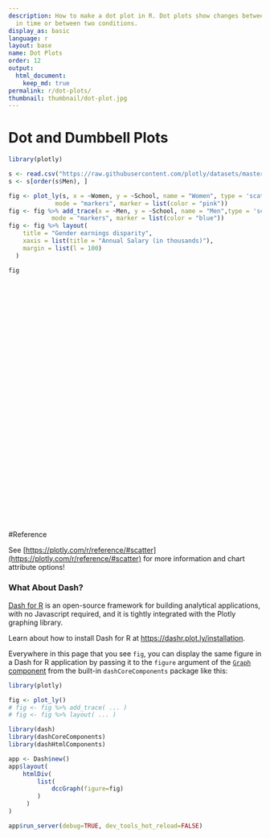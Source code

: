 ```yaml
---
description: How to make a dot plot in R. Dot plots show changes between two points
  in time or between two conditions.
display_as: basic
language: r
layout: base
name: Dot Plots
order: 12
output:
  html_document:
    keep_md: true
permalink: r/dot-plots/
thumbnail: thumbnail/dot-plot.jpg
---
```



# Dot and Dumbbell Plots


``` r
library(plotly)

s <- read.csv("https://raw.githubusercontent.com/plotly/datasets/master/school_earnings.csv")
s <- s[order(s$Men), ]

fig <- plot_ly(s, x = ~Women, y = ~School, name = "Women", type = 'scatter',
             mode = "markers", marker = list(color = "pink"))
fig <- fig %>% add_trace(x = ~Men, y = ~School, name = "Men",type = 'scatter',
            mode = "markers", marker = list(color = "blue"))
fig <- fig %>% layout(
    title = "Gender earnings disparity",
    xaxis = list(title = "Annual Salary (in thousands)"),
    margin = list(l = 100)
  )

fig
```

<div class="plotly html-widget html-fill-item" id="htmlwidget-98319f6d932e18b3e394" style="width:672px;height:480px;"></div>
<script type="application/json" data-for="htmlwidget-98319f6d932e18b3e394">{"x":{"visdat":{"23367e392c86":["function () ","plotlyVisDat"]},"cur_data":"23367e392c86","attrs":{"23367e392c86":{"x":{},"y":{},"mode":"markers","marker":{"color":"pink"},"name":"Women","alpha_stroke":1,"sizes":[10,100],"spans":[1,20],"type":"scatter"},"23367e392c86.1":{"x":{},"y":{},"mode":"markers","marker":{"color":"blue"},"name":"Men","alpha_stroke":1,"sizes":[10,100],"spans":[1,20],"type":"scatter","inherit":true}},"layout":{"margin":{"b":40,"l":100,"t":25,"r":10},"title":"Gender earnings disparity","xaxis":{"domain":[0,1],"automargin":true,"title":"Annual Salary (in thousands)"},"yaxis":{"domain":[0,1],"automargin":true,"title":"School","type":"category","categoryorder":"array","categoryarray":["Berkeley","Brown","Chicago","Columbia","Cornell","Dartmouth","Duke","Emory","Georgetown","Harvard","Michigan","MIT","Notre Dame","NYU","Princeton","SoCal","Stanford","Tufts","U.Penn","UCLA","Yale"]},"hovermode":"closest","showlegend":true},"source":"A","config":{"modeBarButtonsToAdd":["hoverclosest","hovercompare"],"showSendToCloud":false},"data":[{"x":[64,72,68,62,71,72,67,73,80,76,79,84,78,86,93,94,90,92,96,94,112],"y":["UCLA","SoCal","Emory","Michigan","Berkeley","Brown","NYU","Notre Dame","Cornell","Tufts","Yale","Dartmouth","Chicago","Columbia","Duke","Georgetown","Princeton","U.Penn","Stanford","MIT","Harvard"],"mode":"markers","marker":{"color":"pink","line":{"color":"rgba(31,119,180,1)"}},"name":"Women","type":"scatter","error_y":{"color":"rgba(31,119,180,1)"},"error_x":{"color":"rgba(31,119,180,1)"},"line":{"color":"rgba(31,119,180,1)"},"xaxis":"x","yaxis":"y","frame":null},{"x":[78,81,82,84,88,92,94,100,107,112,114,114,118,119,124,131,137,141,151,152,165],"y":["UCLA","SoCal","Emory","Michigan","Berkeley","Brown","NYU","Notre Dame","Cornell","Tufts","Yale","Dartmouth","Chicago","Columbia","Duke","Georgetown","Princeton","U.Penn","Stanford","MIT","Harvard"],"mode":"markers","marker":{"color":"blue","line":{"color":"rgba(255,127,14,1)"}},"name":"Men","type":"scatter","error_y":{"color":"rgba(255,127,14,1)"},"error_x":{"color":"rgba(255,127,14,1)"},"line":{"color":"rgba(255,127,14,1)"},"xaxis":"x","yaxis":"y","frame":null}],"highlight":{"on":"plotly_click","persistent":false,"dynamic":false,"selectize":false,"opacityDim":0.20000000000000001,"selected":{"opacity":1},"debounce":0},"shinyEvents":["plotly_hover","plotly_click","plotly_selected","plotly_relayout","plotly_brushed","plotly_brushing","plotly_clickannotation","plotly_doubleclick","plotly_deselect","plotly_afterplot","plotly_sunburstclick"],"base_url":"https://plot.ly"},"evals":[],"jsHooks":[]}</script>

#Reference

See [https://plotly.com/r/reference/#scatter](https://plotly.com/r/reference/#scatter) for more information and chart attribute options!

### What About Dash?

[Dash for R](https://dashr.plot.ly/) is an open-source framework for building analytical applications, with no Javascript required, and it is tightly integrated with the Plotly graphing library. 

Learn about how to install Dash for R at https://dashr.plot.ly/installation.

Everywhere in this page that you see `fig`, you can display the same figure in a Dash for R application by passing it to the `figure` argument of the [`Graph` component](https://dashr.plot.ly/dash-core-components/graph) from the built-in `dashCoreComponents` package like this:


``` r
library(plotly)

fig <- plot_ly() 
# fig <- fig %>% add_trace( ... )
# fig <- fig %>% layout( ... ) 

library(dash)
library(dashCoreComponents)
library(dashHtmlComponents)

app <- Dash$new()
app$layout(
    htmlDiv(
        list(
            dccGraph(figure=fig) 
        )
     )
)

app$run_server(debug=TRUE, dev_tools_hot_reload=FALSE)
```
